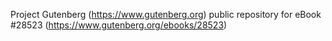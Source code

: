 Project Gutenberg (https://www.gutenberg.org) public repository for eBook #28523 (https://www.gutenberg.org/ebooks/28523)
